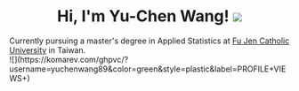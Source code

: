 <h1 align="center">
Hi, I'm Yu-Chen Wang!
  <img src="https://media.giphy.com/media/hvRJCLFzcasrR4ia7z/giphy.gif" width="30"></h1>
<!--[![Typing SVG](https://readme-typing-svg.herokuapp.com?font=comfortaa&color=016EEA&size=24&width=500&lines=A+Graduate+Student;in+Applied+Statistic;Nice+to+meet+you!)](https://git.io/typing-svg)-->
Currently pursuing a master's degree in Applied Statistics at <a href="https://www.fju.edu.tw/" target="_blank" > Fu Jen Catholic University</a> in Taiwan.
<br/>
![](https://komarev.com/ghpvc/?username=yuchenwang89&color=green&style=plastic&label=PROFILE+VIEWS+)
<!--
**yuchenwang89/yuchenwang89** is a ✨ _special_ ✨ repository because its `README.md` (this file) appears on your GitHub profile.

Here are some ideas to get you started:

- 🔭 I’m currently working on ...
- 🌱 I’m currently learning ...
- 👯 I’m looking to collaborate on ...
- 🤔 I’m looking for help with ...
- 💬 Ask me about ...
- 📫 How to reach me: ...
- 😄 Pronouns: ...
- ⚡ Fun fact: ...
-->

## 📈 GitHub Activity Graph:
![](https://raw.githubusercontent.com/yuchenwang89/yuchenwang89/output/github-contribution-grid-snake.svg)
<p>_generated with [Platane/snk](https://github.com/Platane/snk)_</p>
